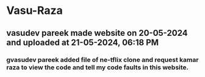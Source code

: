 # Vasu-Raza

## vasudev pareek made website on  20-05-2024 and uploaded at 21-05-2024, 06:18 PM
### gvasudev pareek added file of ne-tflix clone and request kamar raza to view the code and tell my code faults in this website.

